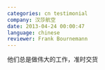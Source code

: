 ```yaml
---
categories: cn testimonial
company: 汉莎航空
date: 2013-04-24 00:00:47
language: chinese
reviewer: Frank Bournemann
---
```


他们总是做伟大的工作，准时交货